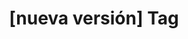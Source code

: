 ---
article_id: 0
description: List of articles under [nueva versión] tag.
image: http://huntingbears.com.ve/static/img/site/mstile-310x310.png
layout: tag
slug: nueva-version
title: '[nueva versión] Tag'
---